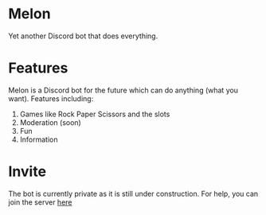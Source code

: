 # Melon
Yet another Discord bot that does everything.

# Features
Melon is a Discord bot for the future which can do anything (what you want). Features including:

1. Games like Rock Paper Scissors and the slots
2. Moderation (soon)
3. Fun
4. Information

# Invite
The bot is currently private as it is still under construction. For help, you can join the server [here](https://discord.gg/5h86cH9)
